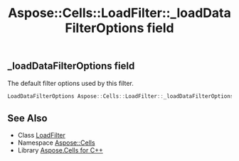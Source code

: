 ﻿---
title: Aspose::Cells::LoadFilter::_loadDataFilterOptions field
linktitle: _loadDataFilterOptions
second_title: Aspose.Cells for C++ API Reference
description: 'Aspose::Cells::LoadFilter::_loadDataFilterOptions field. The default filter options used by this filter in C++.'
type: docs
weight: 1100
url: /cpp/aspose.cells/loadfilter/_loaddatafilteroptions/
---
## _loadDataFilterOptions field


The default filter options used by this filter.

```cpp
LoadDataFilterOptions Aspose::Cells::LoadFilter::_loadDataFilterOptions
```

## See Also

* Class [LoadFilter](../)
* Namespace [Aspose::Cells](../../)
* Library [Aspose.Cells for C++](../../../)
